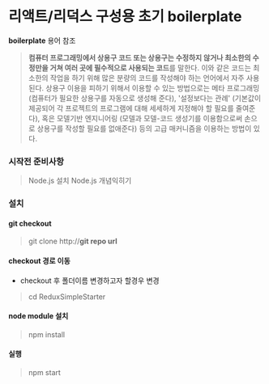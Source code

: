 # 리액트/리덕스 구성용 초기 boilerplate

**boilerplate** 용어 참조

> **컴퓨터 프로그래밍에서 상용구 코드 또는 상용구는 수정하지 않거나 최소한의 수정만을 거쳐 여러 곳에 필수적으로 사용되는 코드**를 말한다. 이와 같은 코드는 최소한의 작업을 하기 위해 많은 분량의 코드를 작성해야 하는 언어에서 자주 사용된다. 상용구 이용을 피하기 위해서 이용할 수 있는 방법으로는 메타 프로그래밍 (컴퓨터가 필요한 상용구를 자동으로 생성해 준다), '설정보다는 관례' (기본값이 제공되어 각 프로젝트의 프로그램에 대해 세세하게 지정해야 할 필요를 줄여준다), 혹은 모델기반 엔지니어링 (모델과 모델-코드 생성기를 이용함으로써 손으로 상용구를 작성할 필요를 없애준다) 등의 고급 매커니즘을 이용하는 방법이 있다.


### 시작전 준비사항
> Node.js 설치
> Node.js 개념익히기

### 설치

#### git checkout
> git clone http://**git repo url**

#### checkout 경로 이동
* checkout 후 폴더이름 변경하고자 할경우 변경
> cd ReduxSimpleStarter

#### node module 설치
> npm install

#### 실행
> npm start
